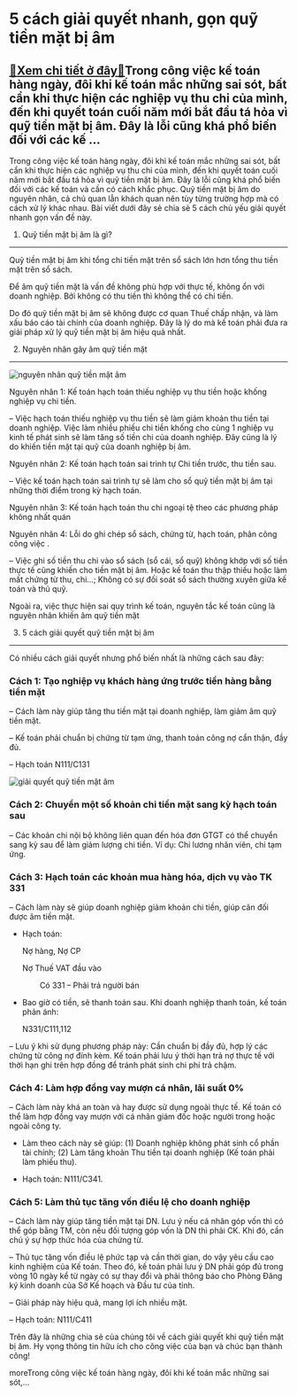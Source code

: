 5 cách giải quyết nhanh, gọn quỹ tiền mặt bị âm
===============================================

[:gift:Xem chi tiết ở đây:gift:](https://hddtvn.com/5-cach-giai-quyet-nhanh-gon-quy-tien-mat-bi-am/)Trong công việc kế toán hàng ngày, đôi khi kế toán mắc những sai sót, bất cẩn khi thực hiện các nghiệp vụ thu chi của mình, đến khi quyết toán cuối năm mới bắt đầu tá hỏa vì quỹ tiền mặt bị âm. Đây là lỗi cũng khá phổ biến đối với các kế …
-----------------------------------------------------------------------------------------------------------------------------------------------------------------------------------------------------------------------------------------------

Trong công việc kế toán hàng ngày, đôi khi kế toán mắc những sai sót, bất cẩn khi thực hiện các nghiệp vụ thu chi của mình, đến khi quyết toán cuối năm mới bắt đầu tá hỏa vì quỹ tiền mặt bị âm. Đây là lỗi cũng khá phổ biến đối với các kế toán và cần có cách khắc phục. Quỹ tiền mặt bị âm do nguyên nhân, cả chủ quan lẫn khách quan nên tùy từng trường hợp mà có cách xử lý khác nhau. Bài viết dưới đây sẻ chia sẻ 5 cách chủ yếu giải quyết nhanh gọn vấn đề này.


1. Quỹ tiền mặt bị âm là gì?
----------------------------


Quỹ tiền mặt bị âm khi tổng chi tiền mặt trên sổ sách lớn hơn tổng thu tiền mặt trên sổ sách.


Để âm quỹ tiền mặt là vấn đề không phù hợp với thực tế, không ổn với doanh nghiệp. Bởi không có thu tiền thì không thể có chi tiền.


Do đó quỹ tiền mặt bị âm sẽ không được cơ quan Thuế chấp nhận, và làm xấu báo cáo tài chính của doanh nghiệp. Đây là lý do mà kế toán phải đưa ra giải pháp xử lý quỹ tiền mặt bị âm hiệu quả nhất.


2. Nguyên nhân gây âm quỹ tiền mặt
----------------------------------


![nguyên nhân quỹ tiền mặt âm](https://hddtvn.com/wp-content/uploads/2021/01/cac-van-de-nan-giai-cua-doanh-nghiep-du-lich.jpg)


Nguyên nhân 1: Kế toán hạch toán thiếu nghiệp vụ thu tiền hoặc khống nghiệp vụ chi tiền.


– Việc hạch toán thiếu nghiệp vụ thu tiền sẽ làm giảm khoản thu tiền tại doanh nghiệp. Việc làm nhiều phiếu chi tiền khống cho cùng 1 nghiệp vụ kinh tế phát sinh sẽ làm tăng số tiền chi của doanh nghiệp. Đây cũng là lý do khiến tiền mặt tại quỹ của doanh nghiệp bị âm.


Nguyên nhân 2: Kế toán hạch toán sai trình tự Chi tiền trước, thu tiền sau.


– Việc kế toán hạch toán sai trình tự sẽ làm cho sổ quỹ tiền mặt bị âm tại những thời điểm trong kỳ hạch toán.


Nguyên nhân 3: Kế toán hạch toán thu chi ngoại tệ theo các phương pháp không nhất quán


Nguyên nhân 4: Lỗi do ghi chép sổ sách, chứng từ, hạch toán, phân công công việc .


– Việc ghi số tiền thu chi vào sổ sách (sổ cái, sổ quỹ) không khớp với số tiền thực tế cũng khiến cho tiền mặt bị âm. Hoặc kế toán thu thập thiếu hoặc làm mất chứng từ thu, chi…; Không có sự đối soát sổ sách thường xuyên giữa kế toán và thủ quỹ.


Ngoài ra, việc thực hiện sai quy trình kế toán, nguyên tắc kế toán cũng là nguyên nhân khiến âm quỹ tiền mặt


3. 5 cách giải quyết quỹ tiền mặt bị âm
---------------------------------------


Có nhiều cách giải quyết nhưng phổ biến nhất là những cách sau đây:


### Cách 1: Tạo nghiệp vụ khách hàng ứng trước tiền hàng bằng tiền mặt


– Cách làm này giúp tăng thu tiền mặt tại doanh nghiệp, làm giảm âm quỹ  tiền mặt.


– Kế toán phải chuẩn bị chứng từ tạm ứng, thanh toán công nợ cẩn thận, đầy đủ.


– Hạch toán N111/C131


![giải quyết quỹ tiền mặt âm](https://hddtvn.com/wp-content/uploads/2021/01/1487394980_ke-toan-tong-hop-le-anh-9.jpg)


### Cách 2: Chuyển một số khoản chi tiền mặt sang kỳ hạch toán sau


– Các khoản chi nội bộ không liên quan đến hóa đơn GTGT có thể chuyển sang kỳ sau để làm giảm lượng chi tiền. Ví dụ: Chi lương nhân viên, chi tạm ứng.


### Cách 3: Hạch toán các khoản mua hàng hóa, dịch vụ vào TK 331


– Cách làm này sẽ giúp doanh nghiệp giảm khoản chi tiền, giúp cân đối được âm tiền mặt.


+ Hạch toán:


      Nợ hàng, Nợ CP


      Nợ Thuế VAT đầu vào


              Có 331 – Phải trả người bán


+ Bao giờ có tiền, sẽ thanh toán sau. Khi doanh nghiệp thanh toán, kế toán phản ánh:


      N331/C111,112


– Lưu ý khi sử dụng phương pháp này: Cần chuẩn bị đầy đủ, hợp lý các chứng từ công nợ đính kèm. Kế toán phải lưu ý thời hạn trả nợ thực tế với thời hạn ghi trên hợp đồng để tránh phát sinh chi phí trả chậm.


### Cách 4: Làm hợp đồng vay mượn cá nhân, lãi suất 0%


– Cách làm này khá an toàn và hay được sử dụng ngoài thực tế. Kế toán có thể làm hợp đồng vay mượn với cá nhân giám đốc hoặc người trong hoặc ngoài công ty.


+ Làm theo cách này sẽ giúp: (1) Doanh nghiệp không phát sinh cổ phần tài chính; (2) Làm tăng khoản Thu tiền tại doanh nghiệp (Kế toán phải làm phiếu thu).


+ Hạch toán: N111/C341.


### Cách 5: Làm thủ tục tăng vốn điều lệ cho doanh nghiệp


– Cách làm này giúp tăng tiền mặt tại DN. Lưu ý nếu cá nhân góp vốn thì có thể góp bằng TM, còn nếu đối tượng góp vốn là DN thì phải CK. Khi đó, cần chú ý sự hợp thức hóa của chứng từ.


– Thủ tục tăng vốn điều lệ phức tạp và cần thời gian, do vậy yêu cầu cao kinh nghiệm của Kế toán. Theo đó, kế toán phải lưu ý DN phải góp đủ trong vòng 10 ngày kể từ ngày có sự thay đổi và phải thông báo cho Phòng Đăng ký kinh doanh của Sở Kế hoạch và Đầu tư của tỉnh.


– Giải pháp này hiệu quả, mang lợi ích nhiều mặt.


– Hạch toán: N111/C411


Trên đây là những chia sẻ của chúng tôi về cách giải quyết khi quỹ tiền mặt bị âm. Hy vọng thông tin hữu ích cho công việc của bạn và chúc bạn thành công!



moreTrong công việc kế toán hàng ngày, đôi khi kế toán mắc những sai sót,…

